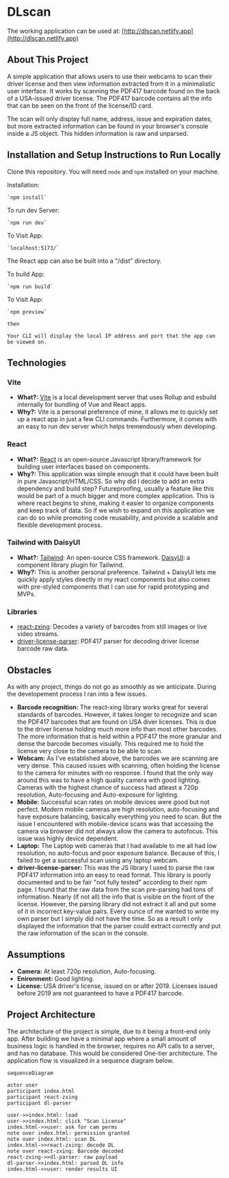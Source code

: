 # DLscan

The working application can be used at: [http://dlscan.netlify.app](http://dlscan.netlify.app)

## About This Project

A simple application that allows users to use their webcams to scan their driver license and then view information extracted from it in a minimalistic user interface. It works by scanning the PDF417 barcode found on the back of a USA-issued driver license. The PDF417 barcode contains all the info that can be seen on the front of the license/ID card.

The scan will only display full name, address, issue and expiration dates, but more extracted information can be found in your browser's console inside a JS object. This hidden information is raw and unparsed.

## Installation and Setup Instructions to Run Locally

Clone this repository. You will need `node` and `npm` installed on your machine.

Installation:

    `npm install`

To run dev Server:

    `npm run dev`

To Visit App:

    `localhost:5173/`

The React app can also be built into a "/dist" directory.

To build App:

    `npm run build`

To Visit App:

    `npm preview`

    then

    Your CLI will display the local IP address and port that the app can be viewed on.

## Technologies

### Vite

- **What?:** [Vite](https://vitejs.dev/) is a local development server that uses Rollup and esbuild internally for bundling of Vue and React apps.
- **Why?:** Vite is a personal preference of mine, it allows me to quickly set up a react app in just a few CLI commands. Furthermore, it comes with an easy to run dev server which helps tremendously when developing.

### React

- **What?:** [React](https://react.dev/) is an open-source Javascript library/framework for building user interfaces based on components.
- **Why?:** This application was simple enough that it could have been built in pure Javascript/HTML/CSS. So why did I decide to add an extra dependency and build step? Futureproofing, usually a feature like this would be part of a much bigger and more complex application. This is where react begins to shine, making it easier to organize components and keep track of data. So if we wish to expand on this application we can do so while promoting code reusability, and provide a scalable and flexible development process.

### Tailwind with DaisyUI

- **What?:** [Tailwind](): An open-source CSS framework. [DaisyUI](https://daisyui.com/): a component library plugin for Tailwind.
- **Why?:** This is another personal preference. Tailwind + DaisyUI lets me quickly apply styles directly in my react components but also comes with pre-styled components that I can use for rapid prototyping and MVPs.

### Libraries

- [react-zxing](https://github.com/adamalfredsson/react-zxing): Decodes a variety of barcodes from still images or live video streams.
- [driver-license-parser](https://www.npmjs.com/package/driver-license-parser): PDF417 parser for decoding driver license barcode raw data.

## Obstacles

As with any project, things do not go as smoothly as we anticipate. During the developement process I ran into a few issues.

- **Barcode recognition:** The react-xing library works great for several standards of barcodes. However, it takes longer to recognize and scan the PDF417 barcodes that are found on USA diver licenses. This is due to the driver license holding much more info than most other barcodes. The more information that is held within a PDF417 the more granular and dense the barcode becomes visually. This required me to hold the license very close to the camera to be able to scan.
- **Webcam:** As I've established above, the barcodes we are scanning are very dense. This caused issues with scanning, often holding the license to the camera for minutes with no response. I found that the only way around this was to have a high quality camera with good lighting. Cameras with the highest chance of success had atleast a 720p resolution, Auto-focusing and Auto-exposure for lighting.
- **Mobile:** Successful scan rates on mobile devices were good but not perfect. Modern mobile cameras are high resolution, auto-focusing and have exposure balancing, basically everything you need to scan. But the issue I encountered with mobile-device scans was that accessing the camera via browser did not always allow the camera to autofocus. This issue was highly device dependent.
- **Laptop:** The Laptop web cameras that I had available to me all had low resolution, no auto-focus and poor exposure balance. Because of this, I failed to get a successful scan using any laptop webcam.
- **driver-license-parser:** This was the JS library I used to parse the raw PDF417 information into an easy to read format. This library is poorly documented and to be fair "not fully tested" according to their npm page. I found that the raw data from the scan pre-parsing had tons of information. Nearly (if not all) the info that is visible on the front of the license. However, the parsing library did not extract it all and put some of it in incorrect key-value pairs. Every ounce of me wanted to write my own parser but I simply did not have the time. So as a result I only displayed the information that the parser could extract correctly and put the raw information of the scan in the console.

## Assumptions

- **Camera:** At least 720p resolution, Auto-focusing.
- **Enironment:** Good lighting.
- **License:** USA driver's license, issued on or after 2019. Licenses issued before 2019 are not guaranteed to have a PDF417 barcode.

## Project Architecture

The architecture of the project is simple, due to it being a front-end only app. After building we have a minimal app where a small amount of business logic is handled in the browser, requires no API calls to a server, and has no database. This would be considered One-tier architecture. The application flow is visualized in a sequence diagram below.

```mermaid
sequenceDiagram

actor user
participant index.html
participant react-zxing
participant dl-parser

user->>index.html: load
user->>index.html: click "Scan License"
index.html->>user: ask for cam perms
note over index.html: permission granted
note over index.html: scan DL
index.html->>react-zxing: decode DL
note over react-zxing: Barcode decoded
react-zxing->>dl-parser: raw payload
dl-parser->>index.html: parsed DL info
index.html->>user: render results UI
```
